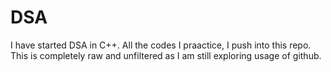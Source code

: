 # DSA

I have started DSA in C++.
All the codes I praactice, I push into this repo.
This is completely raw and unfiltered as I am still exploring usage of github.

